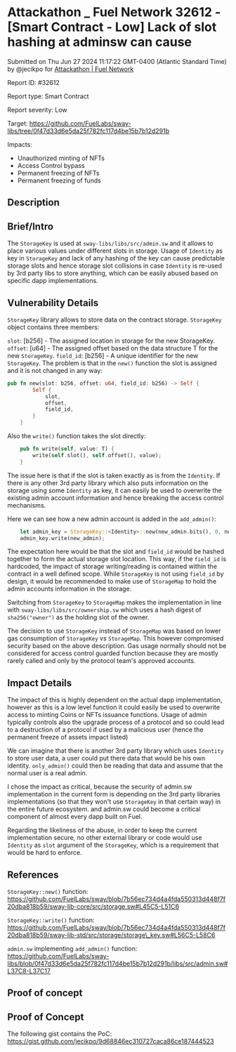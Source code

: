 # Attackathon \_ Fuel Network 32612 - \[Smart Contract - Low] Lack of slot hashing at adminsw can cause

Submitted on Thu Jun 27 2024 11:17:22 GMT-0400 (Atlantic Standard Time) by @jecikpo for [Attackathon | Fuel Network](https://immunefi.com/bounty/fuel-network-attackathon/)

Report ID: #32612

Report type: Smart Contract

Report severity: Low

Target: https://github.com/FuelLabs/sway-libs/tree/0f47d33d6e5da25f782fc117d4be15b7b12d291b

Impacts:

* Unauthorized minting of NFTs
* Access Control bypass
* Permanent freezing of NFTs
* Permanent freezing of funds

## Description

## Brief/Intro

The `StorageKey` is used at `sway-libs/libs/src/admin.sw` and it allows to place various values under different slots in storage. Usage of `Identity` as key in `StorageKey` and lack of any hashing of the key can cause predictable storage slots and hence storage slot collisions in case `Identity` is re-used by 3rd party libs to store anything, which can be easily abused based on specific dapp implementations.

## Vulnerability Details

`StorageKey` library allows to store data on the contract storage. `StorageKey` object contains three members:

`slot`: \[b256] - The assigned location in storage for the new StorageKey. `offset`: \[u64] - The assigned offset based on the data structure T for the new `StorageKey`. `field_id`: \[b256] - A unique identifier for the new `StorageKey`. The problem is that in the `new()` function the slot is assigned and it is not changed in any way:

```rust
pub fn new(slot: b256, offset: u64, field_id: b256) -> Self {
        Self {
            slot,
            offset,
            field_id,
        }
    }
```

Also the `write()` function takes the slot directly:

```rust
    pub fn write(self, value: T) {
        write(self.slot(), self.offset(), value);
    }
```

The issue here is that if the slot is taken exactly as is from the `Identity`. If there is any other 3rd party library which also puts information on the storage using some `Identity` as key, it can easily be used to overwrite the existing admin account information and hence breaking the access control mechanisms.

Here we can see how a new admin account is added in the `add_admin()`:

```rust
    let admin_key = StorageKey::<Identity>::new(new_admin.bits(), 0, new_admin.bits());
    admin_key.write(new_admin);
```

The expectation here would be that the slot and `field_id` would be hashed together to form the actual storage slot location. This way, if the `field_id` is hardcoded, the impact of storage writing/reading is contained within the contract in a well defined scope. While `StorageKey` is not using `field_id` by design, it would be recommended to make use of `StorageMap` to hold the admin accounts information in the storage.

Switching from `StorageKey` to `StorageMap` makes the implementation in line with `sway-libs/libs/src/ownership.sw` which uses a hash digest of `sha256("owner")` as the holding slot of the owner.

The decision to use `StorageKey` instead of `StorageMap` was based on lower gas consumption of `StorageKey` vs `StorageMap`. This however compromised security based on the above description. Gas usage normally should not be considered for access control guarded function because they are mostly rarely called and only by the protocol team's approved accounts.

## Impact Details

The impact of this is highly dependent on the actual dapp implementation, however as this is a low level function it could easily be used to overwrite access to minting Coins or NFTs issuance functions. Usage of admin typically controls also the upgrade process of a protocol and so could lead to a destruction of a protocol if used by a malicious user (hence the permanent freeze of assets impact listed)

We can imagine that there is another 3rd party library which uses `Identity` to store user data, a user could put there data that would be his own identity. `only_admin()` could then be reading that data and assume that the normal user is a real admin.

I chose the impact as critical, because the security of admin.sw implementation in the current form is depending on the 3rd party libraries implementations (so that they won't use `StorageKey` in that certain way) in the entire future ecosystem. and admin.sw could become a critical component of almost every dapp built on Fuel.

Regarding the likeliness of the abuse, in order to keep the current implementation secure, no other external library or code would use `Identity` as `slot` argument of the `StorageKey`, which is a requirement that would be hard to enforce.

## References

`StorageKey::new()` function: https://github.com/FuelLabs/sway/blob/7b56ec734d4a4fda550313d448f7f20dba818b59/sway-lib-core/src/storage.sw#L45C5-L51C6

`StorageKey::write()` function: https://github.com/FuelLabs/sway/blob/7b56ec734d4a4fda550313d448f7f20dba818b59/sway-lib-std/src/storage/storage\_key.sw#L56C5-L58C6

`admin.sw` implementing `add_admin()` function: https://github.com/FuelLabs/sway-libs/blob/0f47d33d6e5da25f782fc117d4be15b7b12d291b/libs/src/admin.sw#L37C8-L37C17

## Proof of concept

## Proof of Concept

The following gist contains the PoC: https://gist.github.com/jecikpo/9d68846ec310727caca86ce187444523

